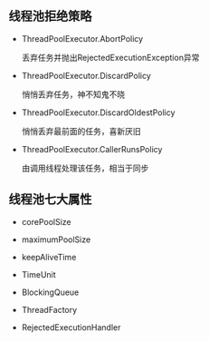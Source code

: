 ## 线程池拒绝策略
- ThreadPoolExecutor.AbortPolicy

    丢弃任务并抛出RejectedExecutionException异常
- ThreadPoolExecutor.DiscardPolicy 

    悄悄丢弃任务，神不知鬼不晓
- ThreadPoolExecutor.DiscardOldestPolicy

    悄悄丢弃最前面的任务，喜新厌旧
- ThreadPoolExecutor.CallerRunsPolicy

    由调用线程处理该任务，相当于同步
## 线程池七大属性
- corePoolSize

- maximumPoolSize

- keepAliveTime

- TimeUnit

- BlockingQueue

- ThreadFactory

- RejectedExecutionHandler


